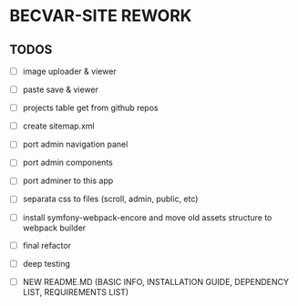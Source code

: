 # BECVAR-SITE REWORK

## TODOS
- [ ] image uploader & viewer
- [ ] paste save & viewer
- [ ] projects table get from github repos


- [ ] create sitemap.xml
- [ ] port admin navigation panel
- [ ] port admin components
- [ ] port adminer to this app
- [ ] separata css to files (scroll, admin, public, etc)
- [ ] install symfony-webpack-encore and move old assets structure to webpack builder
- [ ] final refactor
- [ ] deep testing
- [ ] NEW README.MD (BASIC INFO, INSTALLATION GUIDE, DEPENDENCY LIST, REQUIREMENTS LIST)
